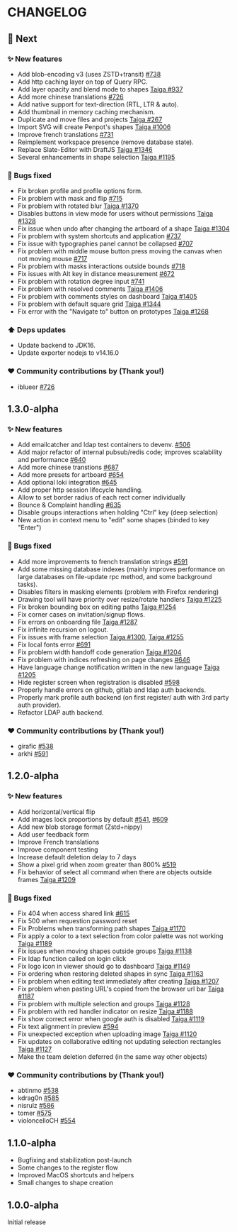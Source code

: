 # CHANGELOG #

## :rocket: Next

### :sparkles: New features

- Add blob-encoding v3 (uses ZSTD+transit) [#738](https://github.com/penpot/penpot/pull/738)
- Add http caching layer on top of Query RPC.
- Add layer opacity and blend mode to shapes [Taiga #937](https://tree.taiga.io/project/penpot/us/937)
- Add more chinese translations [#726](https://github.com/penpot/penpot/pull/726)
- Add native support for text-direction (RTL, LTR & auto).
- Add thumbnail in memory caching mechanism.
- Duplicate and move files and projects [Taiga #267](https://tree.taiga.io/project/penpot/us/267)
- Import SVG will create Penpot's shapes [Taiga #1006](https://tree.taiga.io/project/penpot/us/1066)
- Improve french translations [#731](https://github.com/penpot/penpot/pull/731)
- Reimplement workspace presence (remove database state).
- Replace Slate-Editor with DraftJS [Taiga #1346](https://tree.taiga.io/project/penpot/us/1346)
- Several enhancements in shape selection [Taiga #1195](https://tree.taiga.io/project/penpot/us/1195)


### :bug: Bugs fixed

- Fix broken profile and profile options form.
- Fix problem with mask and flip [#715](https://github.com/penpot/penpot/issues/715)
- Fix problem with rotated blur [Taiga #1370](https://tree.taiga.io/project/penpot/issue/1370)
- Disables buttons in view mode for users without permissions [Taiga #1328](https://tree.taiga.io/project/penpot/issue/1328)
- Fix issue when undo after changing the artboard of a shape [Taiga #1304](https://tree.taiga.io/project/penpot/issue/1304)
- Fix problem with system shortcuts and application [#737](https://github.com/penpot/penpot/issues/737)
- Fix issue with typographies panel cannot be collapsed [#707](https://github.com/penpot/penpot/issues/707)
- Fix problem with middle mouse button press moving the canvas when not moving mouse [#717](https://github.com/penpot/penpot/issues/717)
- Fix problem with masks interactions outside bounds [#718](https://github.com/penpot/penpot/issues/718)
- Fix issues with Alt key in distance measurement [#672](https://github.com/penpot/penpot/issues/672)
- Fix problem with rotation degree input [#741](https://github.com/penpot/penpot/issues/741)
- Fix problem with resolved comments [Taiga #1406](https://tree.taiga.io/project/penpot/issue/1406)
- Fix problem with comments styles on dashboard [Taiga #1405](https://tree.taiga.io/project/penpot/issue/1405)
- Fix problem with default square grid [Taiga #1344](https://tree.taiga.io/project/penpot/issue/1344)
- Fix error with the "Navigate to" button on prototypes [Taiga #1268](https://tree.taiga.io/project/penpot/issue/1268)


### :arrow_up: Deps updates

- Update backend to JDK16.
- Update exporter nodejs to v14.16.0


### :heart: Community contributions by (Thank you!)

-  iblueer [#726](https://github.com/penpot/penpot/pull/726)


## 1.3.0-alpha

### :sparkles: New features

- Add emailcatcher and ldap test containers to devenv. [#506](https://github.com/penpot/penpot/pull/506)
- Add major refactor of internal pubsub/redis code; improves scalability and performance [#640](https://github.com/penpot/penpot/pull/640)
- Add more chinese transtions [#687](https://github.com/penpot/penpot/pull/687)
- Add more presets for artboard [#654](https://github.com/penpot/penpot/pull/654)
- Add optional loki integration [#645](https://github.com/penpot/penpot/pull/645)
- Add proper http session lifecycle handling.
- Allow to set border radius of each rect corner individually
- Bounce & Complaint handling [#635](https://github.com/penpot/penpot/pull/635)
- Disable groups interactions when holding "Ctrl" key (deep selection)
- New action in context menu to "edit" some shapes (binded to key "Enter")


### :bug: Bugs fixed

- Add more improvements to french translation strings [#591](https://github.com/penpot/penpot/pull/591)
- Add some missing database indexes (mainly improves performance on large databases on file-update rpc method, and some background tasks).
- Disables filters in masking elements (problem with Firefox rendering)
- Drawing tool will have priority over resize/rotate handlers [Taiga #1225](https://tree.taiga.io/project/penpot/issue/1225)
- Fix broken bounding box on editing paths [Taiga #1254](https://tree.taiga.io/project/penpot/issue/1254)
- Fix corner cases on invitation/signup flows.
- Fix errors on onboarding file [Taiga #1287](https://tree.taiga.io/project/penpot/issue/1287)
- Fix infinite recursion on logout.
- Fix issues with frame selection [Taiga #1300](https://tree.taiga.io/project/penpot/issue/1300), [Taiga #1255](https://tree.taiga.io/project/penpot/issue/1255)
- Fix local fonts error [#691](https://github.com/penpot/penpot/issues/691)
- Fix problem width handoff code generation [Taiga #1204](https://tree.taiga.io/project/penpot/issue/1204)
- Fix problem with indices refreshing on page changes [#646](https://github.com/penpot/penpot/issues/646)
- Have language change notification written in the new language [Taiga #1205](https://tree.taiga.io/project/penpot/issue/1205)
- Hide register screen when registration is disabled [#598](https://github.com/penpot/penpot/issues/598)
- Properly handle errors on github, gitlab and ldap auth backends.
- Properly mark profile auth backend (on first register/ auth with 3rd party auth provider).
- Refactor LDAP auth backend.


### :heart: Community contributions by (Thank you!)

- girafic [#538](https://github.com/penpot/penpot/pull/654)
- arkhi [#591](https://github.com/penpot/penpot/pull/591)


## 1.2.0-alpha

### :sparkles: New features

- Add horizontal/vertical flip
- Add images lock proportions by default [#541](https://github.com/penpot/penpot/discussions/541), [#609](https://github.com/penpot/penpot/issues/609)
- Add new blob storage format (Zstd+nippy)
- Add user feedback form
- Improve French translations
- Improve component testing
- Increase default deletion delay to 7 days
- Show a pixel grid when zoom greater than 800% [#519](https://github.com/penpot/penpot/discussions/519)
- Fix behavior of select all command when there are objects outside frames [Taiga #1209](https://tree.taiga.io/project/penpot/issue/1209)


### :bug: Bugs fixed

- Fix 404 when access shared link [#615](https://github.com/penpot/penpot/issues/615)
- Fix 500 when requestion password reset
- Fix Problems when transforming path shapes [Taiga #1170](https://tree.taiga.io/project/penpot/issue/1170)
- Fix apply a color to a text selection from color palette was not working [Taiga #1189](https://tree.taiga.io/project/penpot/issue/1189)
- Fix issues when moving shapes outside groups [Taiga #1138](https://tree.taiga.io/project/penpot/issue/1138)
- Fix ldap function called on login click
- Fix logo icon in viewer should go to dashboard [Taiga #1149](https://tree.taiga.io/project/penpot/issue/1149)
- Fix ordering when restoring deleted shapes in sync [Taiga #1163](https://tree.taiga.io/project/penpot/issue/1163)
- Fix problem when editing text immediately after creating [Taiga #1207](https://tree.taiga.io/project/penpot/issue/1207)
- Fix problem when pasting URL's copied from the browser url bar [Taiga #1187](https://tree.taiga.io/project/penpot/issue/1187)
- Fix problem with multiple selection and groups [Taiga #1128](https://tree.taiga.io/project/penpot/issue/1128)
- Fix problem with red handler indicator on resize [Taiga #1188](https://tree.taiga.io/project/penpot/issue/1188)
- Fix show correct error when google auth is disabled [Taiga #1119](https://tree.taiga.io/project/penpot/issue/1119)
- Fix text alignment in preview [#594](https://github.com/penpot/penpot/issues/594)
- Fix unexpected exception when uploading image [Taiga #1120](https://tree.taiga.io/project/penpot/issue/1120)
- Fix updates on collaborative editing not updating selection rectangles [Taiga #1127](https://tree.taiga.io/project/penpot/issue/1127)
- Make the team deletion deferred (in the same way other objects)

### :heart: Community contributions by (Thank you!)

- abtinmo [#538](https://github.com/penpot/penpot/pull/538)
- kdrag0n [#585](https://github.com/penpot/penpot/pull/585)
- nisrulz [#586](https://github.com/penpot/penpot/pull/586)
- tomer [#575](https://github.com/penpot/penpot/pull/575)
- violoncelloCH [#554](https://github.com/penpot/penpot/pull/554)

## 1.1.0-alpha

- Bugfixing and stabilization post-launch
- Some changes to the register flow
- Improved MacOS shortcuts and helpers
- Small changes to shape creation


## 1.0.0-alpha

Initial release
